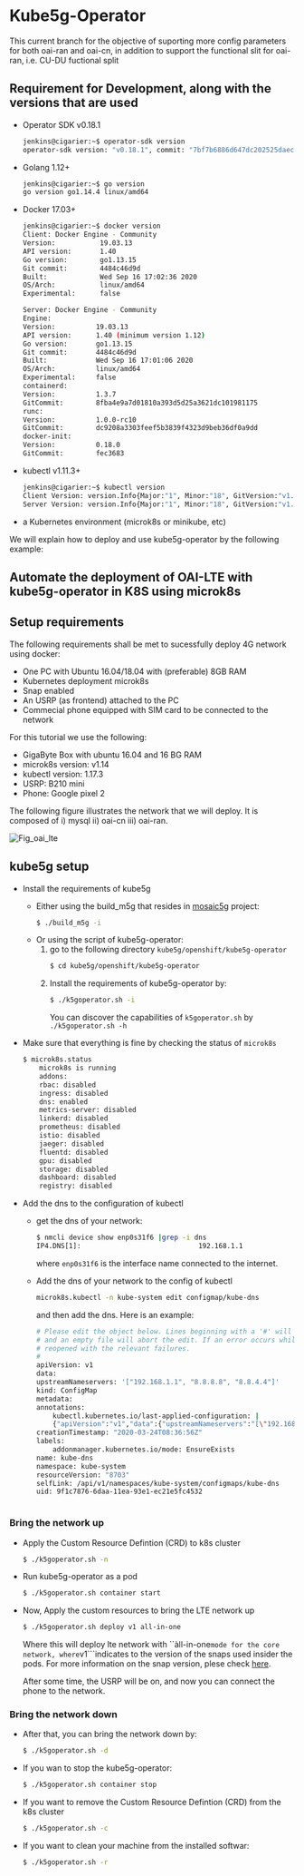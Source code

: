 # Kube5g-Operator

This current branch for the objective of suporting more config parameters for both oai-ran and oai-cn, in addition to support the functional slit for oai-ran, i.e. CU-DU fuctional split

## Requirement for Development, along with the versions that are used
- Operator SDK v0.18.1
    ```bash
    jenkins@cigarier:~$ operator-sdk version
    operator-sdk version: "v0.18.1", commit: "7bf7b6886d647dc202525daec16fab67dcc52a3d", kubernetes version: "v1.18.2", go version: "go1.13.6 linux/amd64"
    ```
- Golang 1.12+
    ```bash
    jenkins@cigarier:~$ go version
    go version go1.14.4 linux/amd64
    ```
- Docker 17.03+
    ```bash
    jenkins@cigarier:~$ docker version
    Client: Docker Engine - Community
    Version:           19.03.13
    API version:       1.40
    Go version:        go1.13.15
    Git commit:        4484c46d9d
    Built:             Wed Sep 16 17:02:36 2020
    OS/Arch:           linux/amd64
    Experimental:      false

    Server: Docker Engine - Community
    Engine:
    Version:          19.03.13
    API version:      1.40 (minimum version 1.12)
    Go version:       go1.13.15
    Git commit:       4484c46d9d
    Built:            Wed Sep 16 17:01:06 2020
    OS/Arch:          linux/amd64
    Experimental:     false
    containerd:
    Version:          1.3.7
    GitCommit:        8fba4e9a7d01810a393d5d25a3621dc101981175
    runc:
    Version:          1.0.0-rc10
    GitCommit:        dc9208a3303feef5b3839f4323d9beb36df0a9dd
    docker-init:
    Version:          0.18.0
    GitCommit:        fec3683
    ```
- kubectl v1.11.3+
    ```bash
    jenkins@cigarier:~$ kubectl version
    Client Version: version.Info{Major:"1", Minor:"18", GitVersion:"v1.18.6", GitCommit:"dff82dc0de47299ab66c83c626e08b245ab19037", GitTreeState:"clean", BuildDate:"2020-07-15T16:58:53Z", GoVersion:"go1.13.9", Compiler:"gc", Platform:"linux/amd64"}
    Server Version: version.Info{Major:"1", Minor:"18", GitVersion:"v1.18.8", GitCommit:"9f2892aab98fe339f3bd70e3c470144299398ace", GitTreeState:"clean", BuildDate:"2020-08-13T16:04:18Z", GoVersion:"go1.13.15", Compiler:"gc", Platform:"linux/amd64"}
    ```
- a Kubernetes environment (microk8s or minikube, etc)



We will explain how to deploy and use kube5g-operator by the following example:
## Automate the deployment of OAI-LTE with kube5g-operator in K8S using microk8s

## Setup requirements
The following requirements shall be met to sucessfully deploy 4G network using docker:
* One PC with Ubuntu 16.04/18.04 with (preferable) 8GB RAM
* Kubernetes deployment microk8s
* Snap enabled
* An USRP (as frontend) attached to the PC
* Commecial phone equipped with SIM card to be connected to the network


For this tutorial we use the following:
- GigaByte Box with ubuntu 16.04 and 16 BG RAM
- microk8s version: v1.14
- kubectl version: 1.17.3
- USRP: B210 mini
- Phone: Google pixel 2

The following figure illustrates the network that we will deploy. It is composed of i) mysql ii) oai-cn iii) oai-ran.

![Fig_oai_lte](https://i.imgur.com/wDSQiza.jpg)

## kube5g setup
* Install the requirements of kube5g 
    - Either using the build_m5g that resides in [mosaic5g](https://gitlab.eurecom.fr/mosaic5g/mosaic5g) project:
        ```bash
        $ ./build_m5g -i
        ```
    - Or using the script of kube5g-operator:
        1. go to the following directory ```kube5g/openshift/kube5g-operator```
            ```bash
            $ cd kube5g/openshift/kube5g-operator
            ```
        2. Install the requirements of kube5g-operator by:
            ```bash
            $ ./k5goperator.sh -i
            ```
            You can discover the capabilities of ```k5goperator.sh``` by ```./k5goperator.sh -h```
* Make sure that everything is fine by checking the status of ```microk8s```
    
    ```bash
    $ microk8s.status 
        microk8s is running
        addons:
        rbac: disabled
        ingress: disabled
        dns: enabled
        metrics-server: disabled
        linkerd: disabled
        prometheus: disabled
        istio: disabled
        jaeger: disabled
        fluentd: disabled
        gpu: disabled
        storage: disabled
        dashboard: disabled
        registry: disabled
    ```

* Add the dns to the configuration of kubectl
    
    - get the dns of your network:
        
        ```bash
        $ nmcli device show enp0s31f6 |grep -i dns
        IP4.DNS[1]:                             192.168.1.1
        ```
        
        where ```enp0s31f6``` is the interface name connected to the internet. 
    - Add the dns of your network to the config of kubectl
        
        ```bash
        microk8s.kubectl -n kube-system edit configmap/kube-dns
        ```
        and then add the dns. Here is an example:

        ```bash
        # Please edit the object below. Lines beginning with a '#' will be ignored,
        # and an empty file will abort the edit. If an error occurs while saving this file will be
        # reopened with the relevant failures.
        #
        apiVersion: v1
        data:
        upstreamNameservers: '["192.168.1.1", "8.8.8.8", "8.8.4.4"]'
        kind: ConfigMap
        metadata:
        annotations:
            kubectl.kubernetes.io/last-applied-configuration: |
            {"apiVersion":"v1","data":{"upstreamNameservers":"[\"192.168.1.1\", \"8.8.8.8\", \"8.8.4.4\"]"},"kind":"ConfigMap","metadata":{"annotations":{},"labels":{"addonmanager.kubernetes.io/mode":"EnsureExists"},"name":"kube-dns","namespace":"kube-system"}}
        creationTimestamp: "2020-03-24T08:36:56Z"
        labels:
            addonmanager.kubernetes.io/mode: EnsureExists
        name: kube-dns
        namespace: kube-system
        resourceVersion: "8703"
        selfLink: /api/v1/namespaces/kube-system/configmaps/kube-dns
        uid: 9f1c7876-6daa-11ea-93e1-ec21e5fc4532
    ```
### Bring the network up
- Apply the Custom Resource Defintion (CRD) to k8s cluster
    
    ```bash
    $ ./k5goperator.sh -n
    ```

- Run kube5g-operator as a pod
    
    ```bash
    $ ./k5goperator.sh container start
    ```

* Now, Apply the custom resources to bring the LTE network up
    
    ```bash
    $ ./k5goperator.sh deploy v1 all-in-one
    ```
    Where this will deploy lte network with ``àll-in-one``` mode for the core network, where ```v1```indicates to the version of the snaps used insider the pods. For more information on the snap version, plese check [here](https://gitlab.eurecom.fr/mosaic5g/mosaic5g/-/wikis/tutorials).

    After some time, the USRP will be on, and now you can connect the phone to the network.

### Bring the network down
- After that, you can bring the network down by:
    
    ```bash
    $ ./k5goperator.sh -d
    ```

- If you wan to stop the kube5g-operator: 
    
    ```bash
    $ ./k5goperator.sh container stop
    ```

- If you want to remove the Custom Resource Defintion (CRD) from the k8s cluster
    
    ```bash
    $ ./k5goperator.sh -c
    ```

- If you want to clean your machine from the installed softwar:
    
    ```bash
    $ ./k5goperator.sh -r
    ```